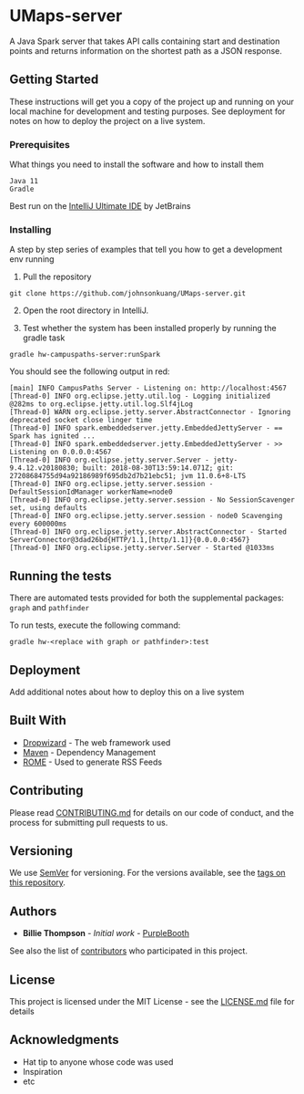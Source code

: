 # UMaps-server

A Java Spark server that takes API calls containing start and destination points and returns information on the shortest path as a JSON response.

## Getting Started

These instructions will get you a copy of the project up and running on your local machine for development and testing purposes. See deployment for notes on how to deploy the project on a live system.

### Prerequisites

What things you need to install the software and how to install them

```
Java 11
Gradle
```
Best run on the [IntelliJ Ultimate IDE](https://www.jetbrains.com/idea/) by JetBrains

### Installing

A step by step series of examples that tell you how to get a development env running

1. Pull the repository

```
git clone https://github.com/johnsonkuang/UMaps-server.git
```

2. Open the root directory in IntelliJ.

3. Test whether the system has been installed properly by running the gradle task
```
gradle hw-campuspaths-server:runSpark
```

You should see the following output in red:
```
[main] INFO CampusPaths Server - Listening on: http://localhost:4567
[Thread-0] INFO org.eclipse.jetty.util.log - Logging initialized @282ms to org.eclipse.jetty.util.log.Slf4jLog
[Thread-0] WARN org.eclipse.jetty.server.AbstractConnector - Ignoring deprecated socket close linger time
[Thread-0] INFO spark.embeddedserver.jetty.EmbeddedJettyServer - == Spark has ignited ...
[Thread-0] INFO spark.embeddedserver.jetty.EmbeddedJettyServer - >> Listening on 0.0.0.0:4567
[Thread-0] INFO org.eclipse.jetty.server.Server - jetty-9.4.12.v20180830; built: 2018-08-30T13:59:14.071Z; git: 27208684755d94a92186989f695db2d7b21ebc51; jvm 11.0.6+8-LTS
[Thread-0] INFO org.eclipse.jetty.server.session - DefaultSessionIdManager workerName=node0
[Thread-0] INFO org.eclipse.jetty.server.session - No SessionScavenger set, using defaults
[Thread-0] INFO org.eclipse.jetty.server.session - node0 Scavenging every 600000ms
[Thread-0] INFO org.eclipse.jetty.server.AbstractConnector - Started ServerConnector@3dad26bd{HTTP/1.1,[http/1.1]}{0.0.0.0:4567}
[Thread-0] INFO org.eclipse.jetty.server.Server - Started @1033ms
```


## Running the tests

There are automated tests provided for both the supplemental packages: `graph` and `pathfinder`

To run tests, execute the following command:
```
gradle hw-<replace with graph or pathfinder>:test
```

## Deployment

Add additional notes about how to deploy this on a live system

## Built With

* [Dropwizard](http://www.dropwizard.io/1.0.2/docs/) - The web framework used
* [Maven](https://maven.apache.org/) - Dependency Management
* [ROME](https://rometools.github.io/rome/) - Used to generate RSS Feeds

## Contributing

Please read [CONTRIBUTING.md](https://gist.github.com/PurpleBooth/b24679402957c63ec426) for details on our code of conduct, and the process for submitting pull requests to us.

## Versioning

We use [SemVer](http://semver.org/) for versioning. For the versions available, see the [tags on this repository](https://github.com/your/project/tags). 

## Authors

* **Billie Thompson** - *Initial work* - [PurpleBooth](https://github.com/PurpleBooth)

See also the list of [contributors](https://github.com/your/project/contributors) who participated in this project.

## License

This project is licensed under the MIT License - see the [LICENSE.md](LICENSE.md) file for details

## Acknowledgments

* Hat tip to anyone whose code was used
* Inspiration
* etc
